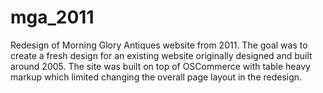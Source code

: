 # mga_2011
Redesign of Morning Glory Antiques website from 2011. The goal was to create a fresh design for an existing website originally designed and built around 2005. The site was built on top of OSCommerce with table heavy markup which limited changing the overall page layout in the redesign. 
